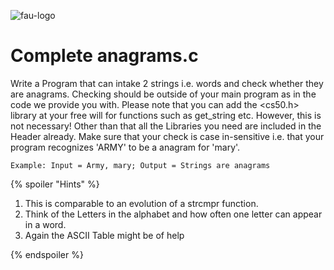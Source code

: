 ![fau-logo](https://www.fau.de/files/2016/02/fb-ww-logo-preview.jpg)
# Complete anagrams.c
Write a Program that can intake 2 strings i.e. words and check whether they are anagrams. Checking should be outside of your main program as in the code
we provide you with. Please note that you can add the <cs50.h> library at your free will for functions such as
get_string etc. However, this is not necessary! Other than that all the Libraries you need are included in the
Header already. Make sure that your check is case in-sensitive i.e. that your program recognizes 'ARMY' to be a
anagram for 'mary'.

~~~
Example: Input = Army, mary; Output = Strings are anagrams
~~~
{% spoiler "Hints" %}

1. This is comparable to an evolution of a strcmpr function.
2. Think of the Letters in the alphabet and how often one letter can appear in a word.
3. Again the ASCII Table might be of help

{% endspoiler %}
